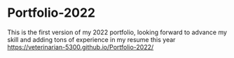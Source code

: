 # Portfolio-2022 
This is the first version of my 2022 portfolio, looking forward to advance my skill and adding tons of experience in my resume this year
https://veterinarian-5300.github.io/Portfolio-2022/
